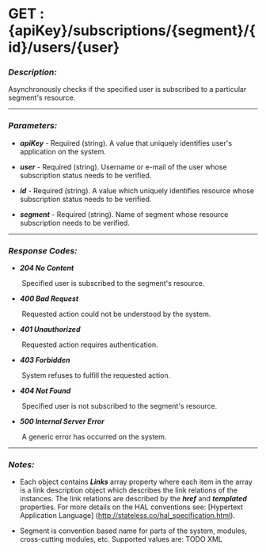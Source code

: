 
# GET : {apiKey}/subscriptions/{segment}/{id}/users/{user} 

### *Description:* 
Asynchronously checks if the specified user is subscribed to a particular segment&#39;s resource. 



* * *
### *Parameters:*


- ***apiKey*** - Required (string). A value that uniquely identifies user&#39;s application on the system. 


- ***user*** - Required (string). Username or e-mail of the user whose subscription status needs to be verified. 


- ***id*** - Required (string). A value which uniquely identifies resource whose subscription status needs to be verified. 


- ***segment*** - Required (string). Name of segment whose resource subscription needs to be verified. 


* * *
### *Response Codes:*


- ***204  No Content*** 

&nbsp;&nbsp;&nbsp;&nbsp;&nbsp;&nbsp; Specified user is subscribed to the segment&#39;s resource. 


- ***400  Bad Request*** 

&nbsp;&nbsp;&nbsp;&nbsp;&nbsp;&nbsp; Requested action could not be understood by the system. 


- ***401  Unauthorized*** 

&nbsp;&nbsp;&nbsp;&nbsp;&nbsp;&nbsp; Requested action requires authentication. 


- ***403  Forbidden*** 

&nbsp;&nbsp;&nbsp;&nbsp;&nbsp;&nbsp; System refuses to fulfill the requested action. 


- ***404  Not Found*** 

&nbsp;&nbsp;&nbsp;&nbsp;&nbsp;&nbsp; Specified user is not subscribed to the segment&#39;s resource. 


- ***500  Internal Server Error*** 

&nbsp;&nbsp;&nbsp;&nbsp;&nbsp;&nbsp; A generic error has occurred on the system. 



* * *
### *Notes:* 
- Each object contains ***Links*** array property where each item in the array is a link description object which describes the link relations of the instances. The link relations are described by the ***href*** and ***templated*** properties. For more details on the HAL conventions see: [Hypertext Application Language] (http://stateless.co/hal_specification.html).

-  Segment is convention based name for parts of the system, modules, cross-cutting modules, etc. Supported
  values are: TODO XML 
